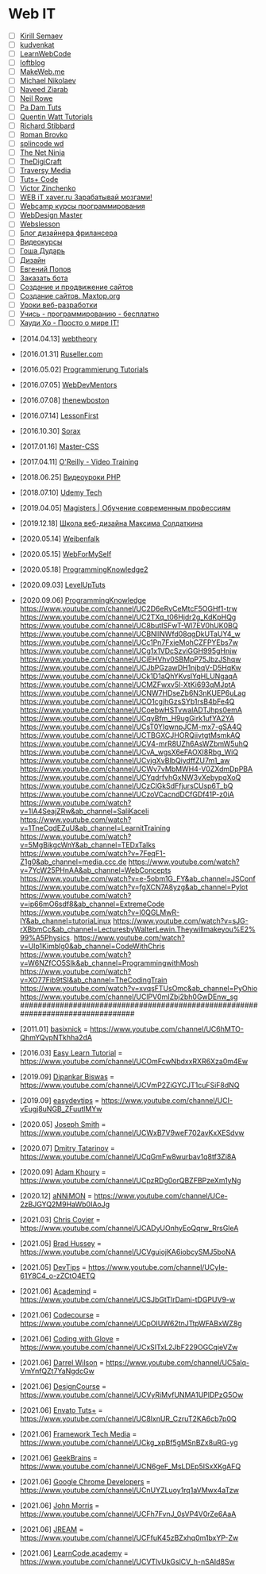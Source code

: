 # Web IT

- [ ] [Kirill Semaev](https://www.youtube.com/channel/UCemtVTjKhD_GcEOQ_rNOrRw)
- [ ] [kudvenkat](https://www.youtube.com/channel/UCCTVrRB5KpIiK6V2GGVsR1Q)
- [ ] [LearnWebCode](https://www.youtube.com/channel/UCHRp19HU7Y2LwfI0Ai6WAGQ)
- [ ] [loftblog](https://www.youtube.com/channel/UCIIt69f5D44s2cdb9vXQNzA)
- [ ] [MakeWeb.me](https://www.youtube.com/channel/UCt36CWL85NGtOgUMZ2X6x5g)
- [ ] [Michael Nikolaev](https://www.youtube.com/channel/UCVkuc9H3X8F0lAg5paPcwLg)
- [ ] [Naveed Ziarab](https://www.youtube.com/channel/UCIzPhZKIYoXBYxuN3t4TU2g)
- [ ] [Neil Rowe](https://www.youtube.com/channel/UCwHrYi0GL6dmYaRB0StEbEA)
- [ ] [Pa Dam Tuts](https://www.youtube.com/channel/UCzKW1gIGnerPbsZD-C2QNpA)
- [ ] [Quentin Watt Tutorials](https://www.youtube.com/channel/UCtGGGu_hp8ToQ9BR6Vni19w)
- [ ] [Richard Stibbard](https://www.youtube.com/channel/UCBJnEkFKpFb2742_7cFmVzg)
- [ ] [Roman Brovko](https://www.youtube.com/channel/UCiwYG9Bnxfaipnp5ckCSlQw)
- [ ] [splincode wd](https://www.youtube.com/channel/UC8xfERWMN3YMcQrM260ABtw)
- [ ] [The Net Ninja](https://www.youtube.com/channel/UCW5YeuERMmlnqo4oq8vwUpg)
- [ ] [TheDigiCraft](https://www.youtube.com/channel/UCw0ZIfZiV-BORQvok_cxNPw)
- [ ] [Traversy Media](https://www.youtube.com/channel/UC29ju8bIPH5as8OGnQzwJyA)
- [ ] [Tuts+ Code](https://www.youtube.com/channel/UCd-EhXGbXSozuzsAAdPIn3A)
- [ ] [Victor Zinchenko](https://www.youtube.com/channel/UCQTlLk8CI8GDUPsz21uwjOQ)
- [ ] [WEB iT xaver.ru Зарабатывай мозгами!](https://www.youtube.com/channel/UC4vsJ5PMS3qNN61ORVL05og)
- [ ] [Webcamp курсы программирования](https://www.youtube.com/channel/UCc2xLoUejv78It0Tq61duaA)
- [ ] [WebDesign Master](https://www.youtube.com/channel/UC7enHM_oJRYJOnyJrcRzwbg)
- [ ] [Webslesson](https://www.youtube.com/channel/UC8Nbgc4vUi27HgBv2ffEiHw)
- [ ] [Блог дизайнера фрилансера](https://www.youtube.com/channel/UCiF0YY5d84iFZrLrDsP7xRQ)
- [ ] [Видеокурсы](https://www.youtube.com/channel/UCpRlxyP9_s0QJ8TdOMj3aRA)
- [ ] [Гоша Дударь](https://www.youtube.com/channel/UCvuY904el7JvBlPbdqbfguw)
- [ ] [Дизайн](https://www.youtube.com/channel/UCswtUaxvXXZe3KkwMtgrj9g)
- [ ] [Евгений Попов](https://www.youtube.com/channel/UCA1KuDtQapiKD50wk_mVM-Q)
- [ ] [Заказать бота](https://www.youtube.com/channel/UC7adbVu6XjmCnGyUml-O-xw)
- [ ] [Создание и продвижение сайтов](https://www.youtube.com/channel/UCWWfIyhjfJHdH1Kvx5p9gyg)
- [ ] [Создание сайтов. Maxtop.org](https://www.youtube.com/channel/UCk4Gb1imUGYK5r6U3Xir4Rw)
- [ ] [Уроки веб-разработки](https://www.youtube.com/channel/UCHHw70vvbfyM6xJQoV8U-Pw)
- [ ] [Учись - программированию - бесплатно](https://www.youtube.com/channel/UCYcOu-hGM8gqcXFU1jnFJtg)
- [ ] [Хауди Хо - Просто о мире IT!](https://www.youtube.com/channel/UC7f5bVxWsm3jlZIPDzOMcAg)
- [2014.04.13] [webtheory](https://www.youtube.com/channel/UCD15yBvmQElLP7EFL8vW6Yw/videos)
- [2016.01.31] [Ruseller.com](https://www.youtube.com/channel/UCqp_CZbW5drSGH5AFflSfuA/videos)
- [2016.05.02] [Programmierung Tutorials](https://www.youtube.com/channel/UCbW1_N8jyA4-OTO428LTyjw/videos)
- [2016.07.05] [WebDevMentors](https://www.youtube.com/channel/UCMqC6THcgjvDMbdxa7TaZ7w/videos)
- [2016.07.08] [thenewboston](https://www.youtube.com/channel/UCJbPGzawDH1njbqV-D5HqKw/videos)
- [2016.07.14] [LessonFirst](https://www.youtube.com/channel/UCLAkvv3lfwveX2aqo2oO9GQ/videos)
- [2016.10.30] [Sorax](https://www.youtube.com/channel/UCdnFX7mzgup9moXG2fULOog/videos)
- [2017.01.16] [Master-CSS](https://www.youtube.com/channel/UC0Fl0gKuawQQs8jf35T_kfg/videos)
- [2017.04.11] [O'Reilly - Video Training](https://www.youtube.com/channel/UCFvbB4_qLYRrOQNuFudz-Mg/videos)
- [2018.06.25] [Видеоуроки PHP](https://www.youtube.com/channel/UCpEWlcj5rkU1H9vkIf9Lb5g/videos)
- [2018.07.10] [Udemy Tech](https://www.youtube.com/channel/UCU6e4MJtvlcX5DBLP1cq8hQ/videos)
- [2019.04.05] [Magisters | Обучение современным профессиям](https://www.youtube.com/channel/UCUzksGhlJU0rNF5KneUZkSA/videos)
- [2019.12.18] [Школа веб-дизайна Максима Солдаткина](https://www.youtube.com/channel/UCD2oiYqLVHUocIDh9iiDFIg/videos)
- [2020.05.14] [Weibenfalk](https://www.youtube.com/channel/UCnnnWy4UTYN258FfVGeXBbg)
- [2020.05.15] [WebForMySelf](https://www.youtube.com/channel/UCGuhp4lpQvK94ZC5kuOZbjA)
- [2020.05.18] [ProgrammingKnowledge2](https://www.youtube.com/channel/UC8aFE06Cti9OnQcKpl6rDvQ)
- [2020.09.03] [LevelUpTuts](https://www.youtube.com/channel/UCyU5wkjgQYGRB0hIHMwm2Sg/videos)
- [2020.09.06] [ProgrammingKnowledge](https://www.youtube.com/channel/UCs6nmQViDpUw0nuIx9c_WvA/videos)
https://www.youtube.com/channel/UC2D6eRvCeMtcF5OGHf1-trw
https://www.youtube.com/channel/UC2TXq_t06Hjdr2g_KdKpHQg
https://www.youtube.com/channel/UC8butISFwT-Wl7EV0hUK0BQ
https://www.youtube.com/channel/UCBNlINWfd08qgDkUTaUY4_w
https://www.youtube.com/channel/UCc1Pn7FxieMohCZFPYEbs7w
https://www.youtube.com/channel/UCg1x1VDcSzviGGH995gHnjw
https://www.youtube.com/channel/UCiEHVhv0SBMpP75JbzJShqw
https://www.youtube.com/channel/UCJbPGzawDH1njbqV-D5HqKw
https://www.youtube.com/channel/UCk1D1aQhYKvsIYqHLUNgaqA
https://www.youtube.com/channel/UCMZFwxv5l-XtKi693qMJptA
https://www.youtube.com/channel/UCNW7HDseZb6N3nKUEP6uLag
https://www.youtube.com/channel/UCO1cgjhGzsSYb1rsB4bFe4Q
https://www.youtube.com/channel/UCoebwHSTvwalADTJhps0emA
https://www.youtube.com/channel/UCqyBfm_H9ugGirk1ufYA2YA
https://www.youtube.com/channel/UCsT0YIqwnpJCM-mx7-gSA4Q
https://www.youtube.com/channel/UCTBGXCJHORQjivtgtMsmkAQ
https://www.youtube.com/channel/UCV4-mrR8UZh6AsWZbmW5uhQ
https://www.youtube.com/channel/UCvA_wgsX6eFAOXI8Rbg_WiQ
https://www.youtube.com/channel/UCvjgXvBlbQiydffZU7m1_aw
https://www.youtube.com/channel/UCWv7vMbMWH4-V0ZXdmDpPBA
https://www.youtube.com/channel/UCYqdrfvhGxNW3vXebypqXoQ
https://www.youtube.com/channel/UCzClGkSdFfjursCUsp6T_bQ
https://www.youtube.com/channel/UCzoVCacndDCfGDf41P-z0iA
https://www.youtube.com/watch?v=1IA4SeajZRw&ab_channel=SaliKaceli
https://www.youtube.com/watch?v=1TneCqdEZuU&ab_channel=LearnitTraining
https://www.youtube.com/watch?v=5MgBikgcWnY&ab_channel=TEDxTalks
https://www.youtube.com/watch?v=7FeqF1-Z1g0&ab_channel=media.ccc.de
https://www.youtube.com/watch?v=7YcW25PHnAA&ab_channel=WebConcepts
https://www.youtube.com/watch?v=e-5obm1G_FY&ab_channel=JSConf
https://www.youtube.com/watch?v=fgXCN7A8yzg&ab_channel=Pylot
https://www.youtube.com/watch?v=ip66mO6sdf8&ab_channel=ExtremeCode
https://www.youtube.com/watch?v=l0QGLMwR-lY&ab_channel=tutoriaLinux
https://www.youtube.com/watch?v=sJG-rXBbmCc&ab_channel=LecturesbyWalterLewin.Theywillmakeyou%E2%99%A5Physics.
https://www.youtube.com/watch?v=Ulp1Kimblg0&ab_channel=CodeWithChris
https://www.youtube.com/watch?v=W6NZfCO5SIk&ab_channel=ProgrammingwithMosh
https://www.youtube.com/watch?v=XO77Fib9tSI&ab_channel=TheCodingTrain
https://www.youtube.com/watch?v=xvqsFTUsOmc&ab_channel=PyOhio
https://www.youtube.com/channel/UClPV0mIZbj2bh0GwDEnw_sg
################################################################################

- [2011.01] [basixnick](https://www.youtube.com/user/basixnick/videos) = <https://www.youtube.com/channel/UC6hMTO-QhmYQvpNTkhha2dA>
- [2016.03] [Easy Learn Tutorial](https://www.youtube.com/c/easylearntutorial/videos) = <https://www.youtube.com/channel/UCOmFcwNbdxxRXR6Xza0m4Ew>
- [2019.09] [Dipankar Biswas](https://www.youtube.com/channel/UCVmP2ZiGYCJT1cuFSiF8dNQ/videos) = <https://www.youtube.com/channel/UCVmP2ZiGYCJT1cuFSiF8dNQ>
- [2019.09] [easydevtips](https://www.youtube.com/c/easydevtuts/videos) = <https://www.youtube.com/channel/UCI-vEugj8uNGB_ZFuutlMYw>
- [2020.05] [Joseph Smith](https://www.youtube.com/c/TheHelpingDevelop/videos) = <https://www.youtube.com/channel/UCWxB7V9weF702avKxXESdvw>
- [2020.07] [Dmitry Tatarinov](https://www.youtube.com/c/DmitryTatarinov/videos) = <https://www.youtube.com/channel/UCqGmFw8wurbav1q8tf3Zi8A>
- [2020.09] [Adam Khoury](https://www.youtube.com/c/AdamKhoury/videos) = <https://www.youtube.com/channel/UCpzRDg0orQBZFBPzeXm1yNg>
- [2020.12] [aNNiMON](https://www.youtube.com/c/JavaNNiMON119/videos) = <https://www.youtube.com/channel/UCe-2zBJGYQ2M9HaWb0IAoJg>
- [2021.03] [Chris Coyier](https://www.youtube.com/user/realcsstricks/videos) = <https://www.youtube.com/channel/UCADyUOnhyEoQqrw_RrsGleA>
- [2021.05] [Brad Hussey](https://www.youtube.com/c/hussey17/videos) = <https://www.youtube.com/channel/UCVguiojKA6iobcySMJ5boNA>
- [2021.05] [DevTips](https://www.youtube.com/c/DevTipsForDesigners/videos) = <https://www.youtube.com/channel/UCyIe-61Y8C4_o-zZCtO4ETQ>
- [2021.06] [Academind](https://www.youtube.com/c/Academind/videos) = <https://www.youtube.com/channel/UCSJbGtTlrDami-tDGPUV9-w>
- [2021.06] [Codecourse](https://www.youtube.com/c/codecourse/videos) = <https://www.youtube.com/channel/UCpOIUW62tnJTtpWFABxWZ8g>
- [2021.06] [Coding with Glove](https://www.youtube.com/c/CodingwithGlove/videos) = <https://www.youtube.com/channel/UCxSITxL2JbF229OGCqieVZw>
- [2021.06] [Darrel Wilson](https://www.youtube.com/c/Darrelwilsonbug/videos) = <https://www.youtube.com/channel/UC5alq-VmYnfQZt7YaNgdcGw>
- [2021.06] [DesignCourse](https://www.youtube.com/c/DesignCourse/videos) = <https://www.youtube.com/channel/UCVyRiMvfUNMA1UPlDPzG5Ow>
- [2021.06] [Envato Tuts+](https://www.youtube.com/c/tutsplus/videos) = <https://www.youtube.com/channel/UC8lxnUR_CzruT2KA6cb7p0Q>
- [2021.06] [Framework Tech Media](https://www.youtube.com/c/FrameworkTechMedia/videos) = <https://www.youtube.com/channel/UCkg_xpBf5gMSnBZx8uRG-yg>
- [2021.06] [GeekBrains](https://www.youtube.com/c/progliveru/videos) = <https://www.youtube.com/channel/UCN6geF_MsLDEp5ISxXKgAFQ>
- [2021.06] [Google Chrome Developers](https://www.youtube.com/c/GoogleChromeDevelopers/videos) = <https://www.youtube.com/channel/UCnUYZLuoy1rq1aVMwx4aTzw>
- [2021.06] [John Morris](https://www.youtube.com/c/JohnMorrisOnline/videos) = <https://www.youtube.com/channel/UCFh7FvnJ_0sVP4V0rZe6AaA>
- [2021.06] [JREAM](https://www.youtube.com/c/Jream/videos) = <https://www.youtube.com/channel/UCFfuK45zBZxhq0m1bxYP-Zw>
- [2021.06] [LearnCode.academy](https://www.youtube.com/c/learncodeacademy/videos) = <https://www.youtube.com/channel/UCVTlvUkGslCV_h-nSAId8Sw>
